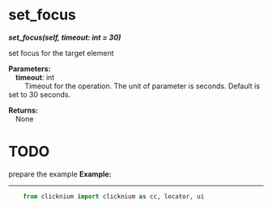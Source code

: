 # set_focus
***set_focus(self, timeout: int = 30)***  

set focus for the target element

**Parameters:**  
    &emsp;**timeout**: int  
        &emsp;&emsp; Timeout for the operation. The unit of parameter is seconds. Default is set to 30 seconds.   

**Returns:**  
    &emsp;None

# TODO 
prepare the example
**Example:**
***
```python
    from clicknium import clicknium as cc, locator, ui

```